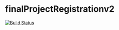 # finalProjectRegistrationv2
[![Build Status](https://travis-ci.com/snitgaard/finalProjectRegistrationv2.svg?branch=main)](https://travis-ci.com/snitgaard/finalProjectRegistrationv2)
